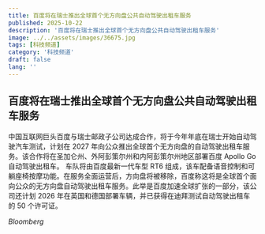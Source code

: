 ```yaml
---
title: 百度将在瑞士推出全球首个无方向盘公共自动驾驶出租车服务
published: 2025-10-22
description: '百度将在瑞士推出全球首个无方向盘公共自动驾驶出租车服务'
image: ../../assets/images/36675.jpg
tags: [科技频道]
category: '科技频道'
draft: false
lang: ''
---
```


## 百度将在瑞士推出全球首个无方向盘公共自动驾驶出租车服务

中国互联网巨头百度与瑞士邮政子公司达成合作，将于今年年底在瑞士开始自动驾驶汽车测试，计划在 2027 年向公众推出全球首个无方向盘的自动驾驶出租车服务。该合作将在圣加仑州、外阿彭策尔州和内阿彭策尔州地区部署百度 Apollo Go 自动驾驶出租车。
车队将由百度最新一代车型 RT6 组成，该车配备语音控制和可躺座椅按摩功能。在服务全面运营后，方向盘将被移除，百度称这将是全球首个面向公众的无方向盘自动驾驶出租车服务。此举是百度加速全球扩张的一部分，该公司还计划 2026 年在英国和德国部署车辆，并已获得在迪拜测试自动驾驶出租车的 50 个许可证。

*Bloomberg*
